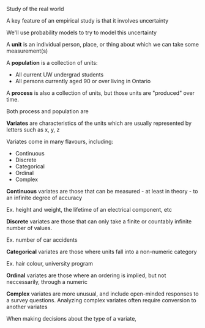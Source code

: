 Study of the real world

A key feature of an empirical study is that it involves uncertainty

We'll use probability models to try to model this uncertainty

A **unit** is an individual person, place, or thing about which we can take some measurement(s)

A **population** is a collection of units:
- All current UW undergrad students
- All persons currently aged 90 or over living in Ontario

A **process** is also a collection of units, but those units are "produced" over time.

Both process and population are 

**Variates** are characteristics of the units which are usually represented by letters such as x, y, z

Variates come in many flavours, including:
- Continuous 
- Discrete
- Categorical
- Ordinal
- Complex

**Continuous** variates are those that can be measured - at least in theory - to an infinite degree of accuracy

Ex. height and weight, the lifetime of an electrical component, etc

**Discrete** variates are those that can only take a finite or countably infinite number of values.

Ex. number of car accidents

**Categorical** variates are those where units fall into a non-numeric category

Ex. hair colour, university program

**Ordinal** variates are those where an ordering is implied, but not neccessarily, through a numeric 

**Complex** variates are more unusual, and include open-minded responses to a survey questions. Analyzing complex variates often require conversion to another variates

When making decisions about the type of a variate, 